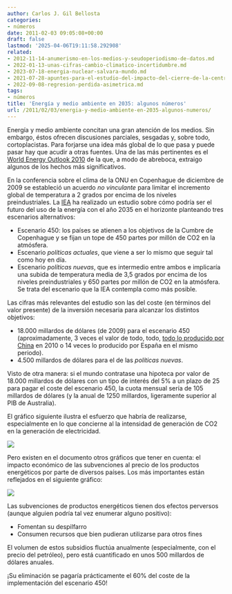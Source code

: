 ```yaml
---
author: Carlos J. Gil Bellosta
categories:
- números
date: 2011-02-03 09:05:08+00:00
draft: false
lastmod: '2025-04-06T19:11:58.292908'
related:
- 2012-11-14-anumerismo-en-los-medios-y-seudoperiodismo-de-datos.md
- 2022-01-13-unas-cifras-cambio-climatico-incertidumbre.md
- 2023-07-18-energia-nuclear-salvara-mundo.md
- 2021-07-28-apuntes-para-el-estudio-del-impacto-del-cierre-de-la-central-nuclear-de-garona-en-el-precio-de-la-electricidad-en-espana.md
- 2022-09-08-regresion-perdida-asimetrica.md
tags:
- números
title: 'Energía y medio ambiente en 2035: algunos números'
url: /2011/02/03/energia-y-medio-ambiente-en-2035-algunos-numeros/
---
```


Energía y medio ambiente concitan una gran atención de los medios. Sin embargo, éstos ofrecen discusiones parciales, sesgadas y, sobre todo, cortoplacistas. Para forjarse una idea más global de lo que pasa y puede pasar hay que acudir a otras fuentes. Una de las más pertinentes es el [World Energy Outlook 2010](http://www.worldenergyoutlook.org) de la que, a modo de abreboca, extraigo algunos de los hechos más significativos.

En la conferencia sobre el clima de la ONU en Copenhague de diciembre de 2009 se estableció un acuerdo _no vinculante_ para limitar el incremento global de temperatura a 2 grados por encima de los niveles preindustriales. La [IEA](http://www.iea.org/) ha realizado un estudio sobre cómo podría ser el futuro del uso de la energía con el año 2035 en el horizonte planteando tres escenarios alternativos:



* Escenario 450: los países se atienen a los objetivos de la Cumbre de Copenhague y se fijan un tope de 450 partes por millón de CO2 en la atmósfera.
* Escenario _políticas actuales_, que viene a ser lo mismo que seguir tal como hoy en día.
* Escenario _políticas nuevas_, que es intermedio entre ambos e implicaría una subida de temperatura media de 3,5 grados por encima de los niveles preindustriales y 650 partes por millón de CO2 en la atmósfera. Se trata del escenario que la IEA contempla como más posible.

Las cifras más relevantes del estudio son las del coste (en términos del valor presente) de la inversión necesaria para alcanzar los distintos objetivos:

* 18.000 millardos de dólares (de 2009) para el escenario 450 (aproximadamente, 3 veces el valor de todo, todo, [todo lo producido por China](http://es.wikipedia.org/wiki/Anexo:Pa%C3%ADses_por_PIB_%28nominal%29) en 2010 o 14 veces lo producido por España en el mismo periodo).
* 4.500 millardos de dólares para el de las _políticas nuevas_.

Visto de otra manera: si el mundo contratase una hipoteca por valor de 18.000 millardos de dólares con un tipo de interés del 5% a un plazo de 25 para pagar el coste del escenario 450, la cuota mensual sería de 105 millardos de dólares (y la anual de 1250 millardos, ligeramente superior al PIB de Australia).

El gráfico siguiente ilustra el esfuerzo que habría de realizarse, especialmente en lo que concierne al la intensidad de generación de CO2 en la generación de electricidad.


[![](/wp-uploads/2011/02/esfuerzo_escenario_450.png#center)
](/wp-uploads/2011/02/esfuerzo_escenario_450.png#center)


Pero existen en el documento otros gráficos que tener en cuenta: el impacto económico de las subvenciones al precio de los productos energéticos por parte de diversos países. Los más importantes están reflejados en el siguiente gráfico:


[![](/wp-uploads/2011/02/subvenciones_energia.png#center)
](/wp-uploads/2011/02/subvenciones_energia.png#center)


Las subvenciones de productos energéticos tienen dos efectos perversos (aunque alguien podría tal vez enumerar alguno positivo):



* Fomentan su despilfarro
* Consumen recursos que bien pudieran utilizarse para otros fines

El volumen de estos subsidios fluctúa anualmente (especialmente, con el precio del petróleo), pero está cuantificado en unos 500 millardos de dólares anuales.

¡Su eliminación se pagaría prácticamente el 60% del coste de la implementación del escenario 450!